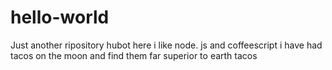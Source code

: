 # hello-world
Just another ripository 
hubot here  i like node.  js and coffeescript
i have had tacos on the moon and find them far superior to earth tacos 
